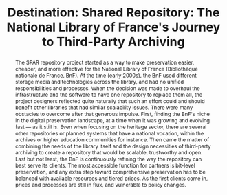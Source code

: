 ---
abstract: The SPAR repository project started as a way to make preservation easier,
  cheaper, and more effective for the National Library of France (Bibliothèque nationale
  de France, BnF). At the time (early 2000s), the BnF used different storage media
  and technologies across the library, and had no unified responsibilities and processes.
  When the decision was made to overhaul the infrastructure and the software to have
  one repository to replace them all, the project designers reflected quite naturally
  that such an effort could and should benefit other libraries that had similar scalability
  issues. There were many obstacles to overcome after that generous impulse. First,
  finding the BnF's niche in the digital preservation landscape, at a time when it
  was growing and evolving fast — as it still is. Even when focusing on the heritage
  sector, there are several other repositories or planned systems that have a national
  vocation, within the archives or higher education communities for instance. Then
  came the matter of combining the needs of the library itself and the design necessities
  of third-party archiving to create a repository that would be scalable, trustworthy
  and open. Last but not least, the BnF is continuously refining the way the repository
  can best serve its clients. The most accessible function for partners is bit-level
  preservation, and any extra step toward comprehensive preservation has to be balanced
  with available resources and tiered prices. As the first clients come in, prices
  and processes are still in flux, and vulnerable to policy changes.
creators:
- Fauduet, Louise
- Peyrard, Sébastien
date: null
document_url: https://services.phaidra.univie.ac.at/api/object/o:378014/download
grand_parent: iPRES
institutions: []
keywords:
- digital repository. third-party archiving. cost models
- lisbon
landing_page_url: https://phaidra.univie.ac.at/o:378014
language: eng
layout: publication
license: CC BY-SA 2.0 AT
notes_url: null
parent: iPRES 2013
publication_type: paper
size: 51584
slides_url: null
source_name: iPRES
title: 'Destination: Shared Repository: The National Library of France''s Journey
  to Third-Party Archiving'
year: 2013
---
